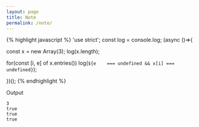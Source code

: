 ```yaml
---
layout: page
title: Note
permalink: /note/
---
```


{% highlight javascript %}
'use strict'; const log = console.log; (async ()=>{

const x = new Array(3);
log(x.length);

for(const [i, e] of x.entries())
  log(`${e    === undefined &&
         x[i] === undefined}`);

})();
{% endhighlight %}

Output

```
3
true
true
true
```
